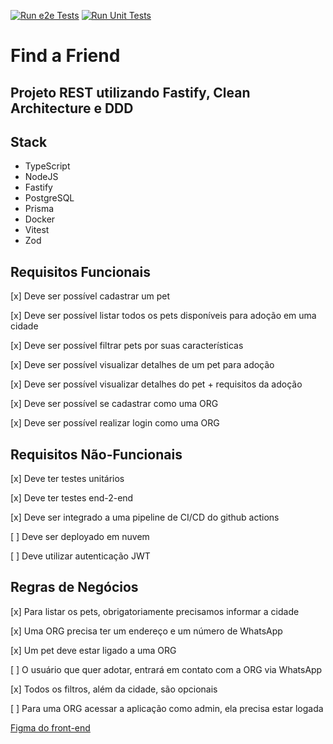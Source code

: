 [![Run e2e Tests](https://github.com/dan-santos/find-a-friend/actions/workflows/run-e2e-tests.yml/badge.svg)](https://github.com/dan-santos/find-a-friend/actions/workflows/run-e2e-tests.yml)
[![Run Unit Tests](https://github.com/dan-santos/find-a-friend/actions/workflows/run-unit-tests.yml/badge.svg)](https://github.com/dan-santos/find-a-friend/actions/workflows/run-unit-tests.yml)

# Find a Friend
Projeto REST utilizando Fastify, Clean Architecture e DDD
---

## Stack
- TypeScript
- NodeJS
- Fastify
- PostgreSQL
- Prisma
- Docker
- Vitest
- Zod

## Requisitos Funcionais
[x] Deve ser possível cadastrar um pet

[x] Deve ser possível listar todos os pets disponíveis para adoção em uma cidade

[x] Deve ser possível filtrar pets por suas características

[x] Deve ser possível visualizar detalhes de um pet para adoção

[x] Deve ser possível visualizar detalhes do pet + requisitos da adoção

[x] Deve ser possível se cadastrar como uma ORG

[x] Deve ser possível realizar login como uma ORG

## Requisitos Não-Funcionais
[x] Deve ter testes unitários

[x] Deve ter testes end-2-end

[x] Deve ser integrado a uma pipeline de CI/CD do github actions

[ ] Deve ser deployado em nuvem

[ ] Deve utilizar autenticação JWT

## Regras de Negócios
[x] Para listar os pets, obrigatoriamente precisamos informar a cidade

[x] Uma ORG precisa ter um endereço e um número de WhatsApp

[x] Um pet deve estar ligado a uma ORG

[ ] O usuário que quer adotar, entrará em contato com a ORG via WhatsApp

[x] Todos os filtros, além da cidade, são opcionais

[ ] Para uma ORG acessar a aplicação como admin, ela precisa estar logada

[Figma do front-end](https://www.figma.com/community/file/1220006040435238030)